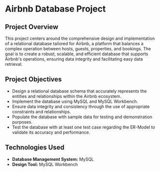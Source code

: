 # Airbnb Database Project

## Project Overview

This project centers around the comprehensive design and implementation of a relational database tailored for Airbnb, a platform that balances a complex operation between hosts, guests, properties, and bookings. The goal is to create a robust, scalable, and efficient database that supports Airbnb's operations, ensuring data integrity and facilitating easy data retrieval.

## Project Objectives

- Design a relational database schema that accurately represents the entities and relationships within the Airbnb ecosystem.
- Implement the database using MySQL and MySQL Workbench.
- Ensure data integrity and consistency through the use of appropriate constraints and relationships.
- Populate the database with sample data for testing and demonstration purposes.
- Test the database with at least one test case regarding the ER-Model to validate its accuracy and performance.

## Technologies Used
- **Database Management System:** MySQL
- **Design Tool:** MySQL Workbench
